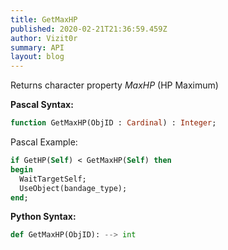 ```yaml
---
title: GetMaxHP
published: 2020-02-21T21:36:59.459Z
author: Vizit0r
summary: API
layout: blog
---
```


 

Returns character property *MaxHP* (HP Maximum)


**Pascal Syntax:**

```pascal
function GetMaxHP(ObjID : Cardinal) : Integer;
```
Pascal Example:
```pascal
if GetHP(Self) < GetMaxHP(Self) then
begin
  WaitTargetSelf;
  UseObject(bandage_type);
end;
```

**Python Syntax:**
```python
def GetMaxHP(ObjID): --> int
```
